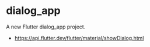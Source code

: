 # dialog_app

A new Flutter dialog_app project.

- https://api.flutter.dev/flutter/material/showDialog.html
